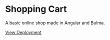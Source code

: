# Shopping Cart

A basic online shop made in Angular and Bulma.

[View Deployment](https://angular-shopping-cart-185b4.web.app/)
